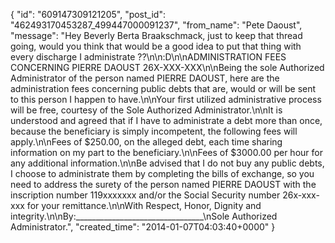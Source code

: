  {
   "id": "609147309121205",
   "post_id": "462493170453287_499447000091237",
   "from_name": "Pete Daoust",
   "message": "Hey Beverly Berta Braakschmack, just to keep that thread going, would you think that would be a good idea to put that thing with every discharge I administrate ??\n\n:D\n\nADMINISTRATION FEES CONCERNING PIERRE DAOUST 26X-XXX-XXX\n\nBeing the sole Authorized Administrator of the person named PIERRE DAOUST, here are the administration fees concerning public debts that are, would or will be sent to this person I happen to have.\n\nYour first utilized administrative process will be free, courtesy of the Sole Authorized Administrator.\n\nIt is understood and agreed that if I have to administrate a debt more than once, because the beneficiary is simply incompetent, the following fees will apply.\n\nFees of $250.00, on the alleged debt, each time sharing information on my part to the beneficiary.\n\nFees of $3000.00 per hour for any additional information.\n\nBe advised that I do not buy any public debts, I choose to administrate them by completing the bills of exchange, so you need to address the surety of the person named PIERRE DAOUST with the inscription number 119xxxxxxx and/or the Social Security number 26x-xxx-xxx for your remittance.\n\nWith Respect, Honor, Dignity and integrity.\n\nBy:________________________________\nSole Authorized Administrator.",
   "created_time": "2014-01-07T04:03:40+0000"
 }
